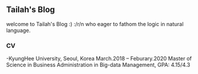 ## Tailah's Blog 

welcome to Tailah's Blog :) :/r/n
who eager to fathom the logic in natural language. 


### CV
-KyungHee University, Seoul, Korea					     March.2018 – Feburary.2020
Master of Science in Business Administration in Big-data Management, GPA: 4.15/4.3

